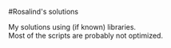 #Rosalind's solutions

My solutions using (if known) libraries.   
Most of the scripts are probably not optimized.

